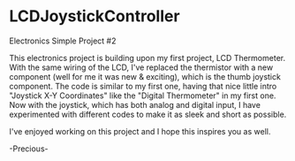 # LCDJoystickController
Electronics Simple Project #2

This electronics project is building upon my first project, LCD Thermometer. With the same wiring of the LCD, I've replaced the thermistor with a new component (well for me it was new & exciting), which is the thumb joystick component. The code is similar to my first one, having that nice little intro "Joystick X-Y Coordinates" like the "Digital Thermometer" in my first one. Now with the joystick, which has both analog and digital input, I have experimented with different codes to make it as sleek and short as possible. 

I've enjoyed working on this project and I hope this inspires you as well.

-Precious-

